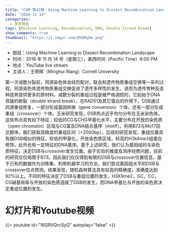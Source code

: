 ```yaml
---
title: "CGM 第42期：Using Machine Learning to Dissect Recombination Landscape"
date: "2018-11-14"
categories:
  - 学术报告
tags: [Machine Learning, Recombination, DNA, Double Strand Break]
show_comments: true
thumbnail: "https://i.imgur.com/BV8MyDe.png"
---
```



- 题目：Using Machine Learning to Dissect Recombination Landscape
- 时间：2018 年 11 月 14 号（星期三），美西时间（Pacific Time）6:00 PM
- 地点：YouTube live stream 
- 主讲人：王明辉（Minghui Wang）Cornell University

第一次减数分裂前，同源染色体会经历配对，联会和遗传物质重组交换等一系列过程。同源染色体遗传物质重组交换促进了遗传多样性的发生，进而为遗传育种及选种选育提供更多的原材料。减数分裂的重组过程是被严格调控的，它起始于DNA双链的断裂（double strand break），在RAD51及其它蛋白的作用下，DSB通过同源重组修复，一部分形成基因转换（gene conversion）个体，还有一部分形成重组（crossover）个体。玉米研究发现，DSB热点近乎均匀分布在玉米染色体，这些热点具有如下特征：较低的CG与CHG甲基化水平，主要分布在开放的染色质（open chromatin）区域与CG富及DNA结合基序（motif）。利用B73与Mo17回交群体，我们获取高精度的重组区间（<2000bp）。后续的研究发现，重组位置具有跟DSB相似的特征，较低的甲基化，开放染色质区域，较高的H3k4me3组蛋白修饰，此外也有一定特征的DNA基序。基于上述研究，我们认为基因组的与染色质特征，决定DSB与crossover发生位置。由于实验的难度及测序经费问题，目前的研究仅仅局限于B73。因此我们仅仅得到有限的DSB与crossover位置信息。基于已有的数据作为训练集，利用机器学习的方法，我们尝试基因组水平的DSB与crossover位点预测。结果发现，随机森林算法具有较高的精确度，准确度达到92%以上。不同的特征决定了DSB与重组位置的发生，H3K9me2，GC，CC，CG碱基频率与开放的染色质造就了DSB的发生，而DNA甲基化与开放的染色质决定重组位置的发生。

# 幻灯片和Youtube视频

{{< youtube id="16QRVQrcSyQ" autoplay="false" >}}

